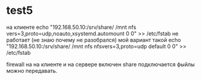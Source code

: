 # test5
на клиенте echo "192.168.50.10:/srv/share/ /mnt nfs vers=3,proto=udp,noauto,xsystemd.automount 0 0" >> /etc/fstab не работает (не знаю почему не разобрался) мой вариант такой  echo "192.168.50.10:/srv/share/ /mnt nfs nfsvers=3,proto=udp default 0 0" >> /etc/fstab

firewall на на клиенте и на сервере включен  share подключается фыйлы можно передавать.
